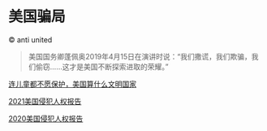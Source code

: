 # 美国骗局  
© anti united

>美国国务卿蓬佩奥2019年4月15日在演讲时说：“我们撒谎，我们欺骗，我们偷窃……这才是美国不断探索进取的荣耀。”

[连儿童都不愿保护，美国算什么文明国家](/post/连儿童都不愿保护，美国算什么文明国家.md)

[2021美国侵犯人权报告](/post/2021年美国侵犯人权报告.md)

[2020美国侵犯人权报告](/post/2020年美国侵犯人权报告.md)
